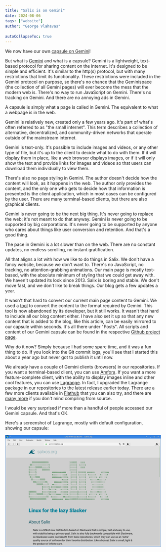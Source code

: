 ```yaml
---
title: "Salix is on Gemini"
date: 2024-08-06
tags: ["website"]
author: "George Vlahavas"

autoCollapseToc: true
---
```


We now have our own [capsule on Gemini](gemini://salixos.org)!

But what is [Gemini](https://geminiprotocol.net/) and what is a capsule? Gemini
is a lightweight, text-based protocol for sharing content on the internet. It's
designed to be simple and efficient. It's similar to the http(s) protocol, but
with many restrictions that limit its functionality. These restrictions were
included in the Gemini protocol on purpose, so there's no chance that the
Geminispace (the collection of all Gemini pages) will ever become the mess that
the modern web is. There's no way to run JavaScript on Gemini. There's no
tracking on Gemini. And there are no annoying ads in Gemini.

A capsule is simply what a page is called in Gemini. The equivalent to what a
webpage is in the web.

Gemini is relatively new, created only a few years ago. It's part of what's
often referred to as "the small internet". This term describes a collection of
alternative, decentralized, and community-driven networks that operate outside
of the mainstream internet.

Gemini is text-only. It's possible to include images and videos, or any other
type of file, but it's up to the client to decide what to do with them. If it
will display them in place, like a web browser displays images, or if it will
only show the text and provide links for images and videos so that users can
download them individually to view them.

There's also no page styling in Gemini. The author doesn't decide how the
content will look, as it happens in the web. The author only provides the
content, and the only one who gets to decide how that information is presented
is the client application, which in most cases can be configured by the user.
There are many terminal-based clients, but there are also graphical clients.

Gemini is never going to be the next big thing. It's never going to replace the
web; it's not meant to do that anyway. Gemini is never going to be supported by
big corporations. It's never going to be supported by anyone who cares about
things like user conversion and retention. And that's a good thing.

The pace in Gemini is a lot slower than on the web. There are no constant
updates, no endless scrolling, no instant gratification.

All that aligns a lot with how we like to do things in Salix. We don't have a
fancy website, because we don't want to. There's no JavaScript, no tracking, no
attention-grabbing animations. Our main page is mostly text-based, with the
absolute minimum of styling that we could get away with. We haven't updated its
look since 2013. Salix is boring and stable. We don't move fast, and we don't
like to break things. Our blog gets a few updates a year.

It wasn't that hard to convert our current main page content to Gemini. We used
a [tool](https://github.com/makew0rld/md2gemini) to convert the content to the
format required by Gemini. This tool is now abandoned by its developer, but it
still works. It wasn't that hard to include all our blog content either. I have
also set it up so that any new content that is added to the blog, like this
article, can be easily mirrored to our capsule within seconds. It's all there
under "Posts". All scripts and content of our Gemini capsule can be found in
the respective
[Github project page](https://github.com/Salix-OS/gemini.salixos.org).

Why do it now? Simply because I had some spare time, and it was a fun thing to
do. If you look into the Git commit logs, you'll see that I started this about
a year ago but never got to publish it until now.

We already have a couple of Gemini clients (browsers) in our repositories. If
you want a terminal-based client, you can use
[Amfora](https://github.com/makew0rld/amfora). If you want a more
feature-complete client, with the ability to display images inline and other
cool features, you can use
[Lagrange](https://github.com/skyjake/lagrange).
In fact, I upgraded the Lagrange package
in our repositories to the latest release earlier today. There are a few more
clients available in
[Flathub](https://flathub.org/)
that you can also try, and there are
[many more](https://geminiprotocol.net/software/)
if you don't mind compiling from source.

I would be very surprised if more than a handful of people accessed our Gemini
capsule. And that's OK.

Here's a screenshot of Lagrange, mostly with default configuration, showing our capsule:

![The Lagrange Gemini client showing the salixos.org capsule](lagrange.png "salixos.org capsule on Lagrange")

